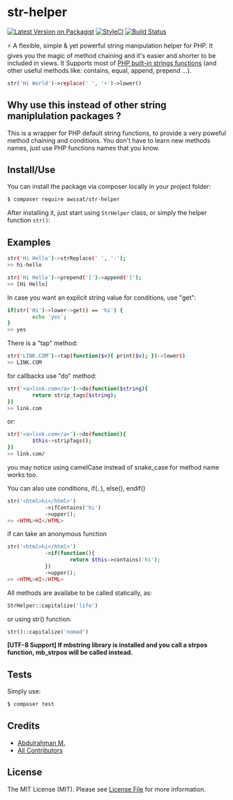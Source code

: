 # str-helper

[![Latest Version on Packagist](https://img.shields.io/packagist/v/awssat/str-helper.svg?style=flat-square)](https://packagist.org/packages/awssat/str-helper)
[![StyleCI](https://styleci.io/repos/111329905/shield?branch=master)](https://styleci.io/repos/111329905)
[![Build Status](https://img.shields.io/travis/awssat/str-helper/master.svg?style=flat-square)](https://travis-ci.org/awssat/str-helper)


⚡️  A flexible, simple & yet powerful string manipulation helper for PHP. It gives you the magic of method chaining and it's easier and shorter to be included in views. It Supports most of [PHP built-in strings functions](http://php.net/manual/en/book.strings.php) (and other useful methods like: contains, equal, append, prepend ...).



```php
str('Hi World')->replace(' ', '+')->lower()
```

## Why use this instead of other string maniplulation packages ?
This is a wrapper for PHP default string functions, to provide a very poweful method chaining and conditions. 
You don't have to learn new methods names, just use PHP functions names that you know. 


## Install/Use
You can install the package via composer locally in your project folder:

```bash
$ composer require awssat/str-helper
```

After installing it, just start using `StrHelper` class, or simply the helper function `str()`: 


## Examples

```bash 
str('Hi Hello')->strReplace(' ', '-');
>> hi-hello
```


```bash
str('Hi Hello')->prepend('[')->append(']');
>> [Hi Hello]
```

In case you want an explicit string value for conditions, use "get":
```bash
if(str('Hi')->lower->get() == 'hi') {
        echo 'yes'; 
}
>> yes
```


There is a "tap" method:
```bash
str('LINK.COM')->tap(function($v){ print($v); })->lower()
>> LINK.COM
```

for callbacks use "do" method:
```bash
str('<a>link.com</a>')->do(function($string){ 
        return strip_tags($string); 
})
>> link.com
```
or: 
```bash
str('<a>link.com</a>')->do(function(){   
        $this->stripTags();
})
>> link.com/
```

you may notice using camelCase instead of snake_case for method name works too.


You can also use conditions, if(..), else(), endif()
```php
str('<html>hi</html>')
            ->ifContains('hi')
            ->upper();
>> <HTML>HI</HTML>       
```


if can take an anonymous function
```php
str('<html>hi</html>')
            ->if(function(){
                    return $this->contains('hi');
            })
            ->upper();
>> <HTML>HI</HTML>       
```

All methods are availabe to be called statically, as: 
```php
StrHelper::capitalize('life')
```
or using str() function.
```php
str()::capitalize('nomad')
```


__[UTF-8 Support] If mbstring library is installed and you call a strpos function, mb_strpos will be called instead.__


## Tests
Simply use:
```bash
$ composer test
```
## Credits
- [Abdulrahman M.](https://github.com/abdumu)
- [All Contributors](../../contributors)

## License
The MIT License (MIT). Please see [License File](LICENSE.md) for more information.

